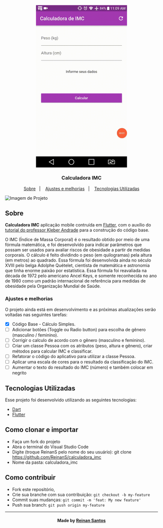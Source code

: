 <h3 align="center">
    <img alt="Logo" title="#logo" width="300px" src="/lib/assets/imc.gif">
    <br><br>
    <b>Calculadora IMC</b>  
    <br>
</h3>
  
<p align="center">
  <a href="#about">Sobre</a>&nbsp;&nbsp;&nbsp;|&nbsp;&nbsp;&nbsp;
  <a href="#features">Ajustes e melhorias</a>&nbsp;&nbsp;&nbsp;|&nbsp;&nbsp;&nbsp;
  <a href="#technologies-used">Tecnologias Utilizadas</a>
</p>

<!-- Resultado -->
<img src="/assets/imgs/project-screenshot.png" alt="Imagem de Projeto">


<a id="about"></a>

## Sobre


<strong>Calculadora IMC</strong> aplicação mobile contruída em [Flutter](https://www.flutter.dev/), com o auxílio do [tutorial do professor Kleber Andrade](https://medium.com/flutter-comunidade-br/desenvolvendo-meu-primeiro-aplicativo-com-flutter-918a15e73a01) para a construção do código base.


<P>
    O IMC (Índice de Massa Corporal) é o resultado obtido por meio de uma fórmula matemática, e foi desenvolvido para indicar parâmetros que possam ser usados para avaliar riscos de obesidade a partir de medidas corporais. O cálculo é feito dividindo o peso (em quilogramas) pela altura (em metros) ao quadrado.
    Essa fórmula foi desenvolvida ainda no século XVIII pelo belga Adolphe Quételet, cientista de matemática e astronomia que tinha enorme paixão por estatística. Essa fórmula foi reavaliada na década de 1972 pelo americano Ancel Keys, e somente reconhecida no ano de 1980 como um padrão internacional de referência para medidas de obesidade pela Organização Mundial de Saúde.
</p>


<a id="features"></a>

### Ajustes e melhorias

O projeto ainda está em desenvolvimento e as próximas atualizações serão voltadas nas seguintes tarefas:

- [x] Código Base - Cálculo Simples.
- [ ] Adicionar botões (Toggle ou Radio button) para escolha de gênero (masculino / feminino).
- [ ] Corrigir o calculo de acordo com o gênero (masculino e feminino).
- [ ] Criar um classe Pessoa com os atributos (peso, altura e gênero), criar métodos para calcular IMC e classificar.
- [ ] Refatorar o código do aplicativo para utilizar a classe Pessoa.
- [ ] Aplicar uma escala de cores para o resultado da classificação do IMC.
- [ ] Aumentar o texto do resultado do IMC (número) e também colocar em negrito

<a id="technologies-used"></a>

## Tecnologias Utilizadas

Esse projeto foi desenvolvido utilizando as seguintes tecnologias:

- [Dart](https://dartpad.dev/)
- [Flutter](https://flutter.dev/)

<a id="how-to-use"></a>

## Como clonar e importar

- Faça um fork do projeto
- Abra o terminal do Visual Studio Code
- Digite (troque ReinanS pelo nome do seu usuário): git clone https://github.com/ReinanS/calculadora_imc
- Nome da pasta: calculadora_imc


<a id="how-to-contribute"></a>

## Como contribuir

- Fork este repositório,
- Crie sua branche com sua contribuição: `git checkout -b my-feature`
- Commit suas mudanças: `git commit -m 'feat: My new feature' `
- Push sua branch: `git push origin my-feature`
<!-- 
## License

Esse projeto está sob a licença MIT. Veja o arquivo [LICENSE](LICENSE.md) para mais detalhes. -->

---

<h4 align="center">
    Made by <a href="https://www.linkedin.com/in/reinan-santos99/" target="_blank">Reinan Santos</a>
</h4>

